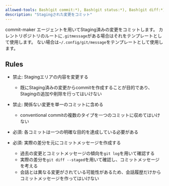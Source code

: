 ```yaml
---
allowed-tools: Bash(git commit:*), Bash(git status:*), Bash(git diff:*), Bash(git log:*)
description: "Stagingされた変更をコミット"
---
```


commit-maker エージェントを用いてStaging済みの変更をコミットします。
カレントリポジトリのルートに`.gitmessage`がある場合はそれをテンプレートとして使用します。
ない場合は`~/.config/git/message`をテンプレートとして使用します。

## Rules

- 禁止: Stagingエリアの内容を変更する
  - 既にStaging済みの変更からcommitを作成することが目的であり、Stagingの追加や削除を行ってはいけない

- 禁止: 関係ない変更を単一のコミットに含める
  - conventional commitの複数のタイプを一つのコミットに収めてはいけない

- 必須: 各コミットは一つの明確な目的を達成している必要がある

- 必須: 実際の差分を元にコミットメッセージを作成する
  - 過去の変更とコミットメッセージの傾向を`git log`を用いて確認する
  - 実際の差分を`git diff --staged`を用いて確認し、コミットメッセージを考える
  - 会話とは異なる変更がされている可能性があるため、会話履歴だけからコミットメッセージを作ってはいけない
